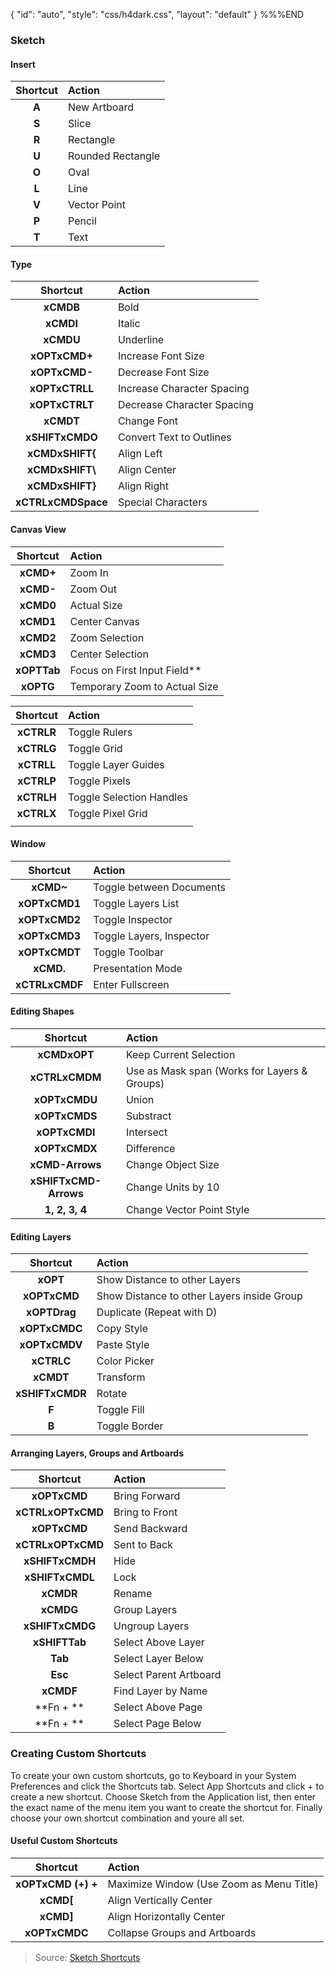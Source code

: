 {
    "id": "auto",
    "style": "css/h4dark.css",
    "layout": "default"
}
%%%END
### Sketch

#### Insert

| Shortcut | Action            |
| :-----:  | :------           |
| **A**    | New Artboard      |
| **S**    | Slice             |
| **R**    | Rectangle         |
| **U**    | Rounded Rectangle |
| **O**    | Oval              |
| **L**    | Line              |
| **V**    | Vector Point      |
| **P**    | Pencil            |
| **T**    | Text              |

#### Type

| Shortcut           | Action                     |
| :-----:            | :------                    |
| **xCMDB**          | Bold                       |
| **xCMDI**          | Italic                     |
| **xCMDU**          | Underline                  |
| **xOPTxCMD+**      | Increase Font Size         |
| **xOPTxCMD-**      | Decrease Font Size         |
| **xOPTxCTRLL**     | Increase Character Spacing |
| **xOPTxCTRLT**     | Decrease Character Spacing |
| **xCMDT**          | Change Font                |
| **xSHIFTxCMDO**    | Convert Text to Outlines   |
| **xCMDxSHIFT{**    | Align Left                 |
| **xCMDxSHIFT\\**   | Align Center               |
| **xCMDxSHIFT}**    | Align Right                |
| **xCTRLxCMDSpace** | Special Characters         |

#### Canvas View

| Shortcut    | Action                        |
| :-----:     | :------                       |
| **xCMD+**   | Zoom In                       |
| **xCMD-**   | Zoom Out                      |
| **xCMD0**   | Actual Size                   |
| **xCMD1**   | Center Canvas                 |
| **xCMD2**   | Zoom Selection                |
| **xCMD3**   | Center Selection              |
| **xOPTTab** | Focus on First Input Field**  |
| **xOPTG**   | Temporary Zoom to Actual Size |


| Shortcut   | Action                   |
| :-----:    | :------                  |
| **xCTRLR** | Toggle Rulers            |
| **xCTRLG** | Toggle Grid              |
| **xCTRLL** | Toggle Layer Guides      |
| **xCTRLP** | Toggle Pixels            |
| **xCTRLH** | Toggle Selection Handles |
| **xCTRLX** | Toggle Pixel Grid        |
|            |                          |

#### Window

| Shortcut       | Action                   |
| :-----:        | :------                  |
| **xCMD~**      | Toggle between Documents |
| **xOPTxCMD1**  | Toggle Layers List       |
| **xOPTxCMD2**  | Toggle Inspector         |
| **xOPTxCMD3**  | Toggle Layers, Inspector |
| **xOPTxCMDT**  | Toggle Toolbar           |
| **xCMD.**      | Presentation Mode        |
| **xCTRLxCMDF** | Enter Fullscreen         |

#### Editing Shapes

| Shortcut              | Action                                       |
| :-----:               | :------                                      |
| **xCMDxOPT**          | Keep Current Selection                       |
| **xCTRLxCMDM**        | Use as Mask span (Works for Layers & Groups) |
| **xOPTxCMDU**         | Union                                        |
| **xOPTxCMDS**         | Substract                                    |
| **xOPTxCMDI**         | Intersect                                    |
| **xOPTxCMDX**         | Difference                                   |
| **xCMD-Arrows**       | Change Object Size                           |
| **xSHIFTxCMD-Arrows** | Change Units by 10                           |
| **1, 2, 3, 4**        | Change Vector Point Style                    |

#### Editing Layers

| Shortcut        | Action                                     |
| :-----:         | :------                                    |
| **xOPT**        | Show Distance to other Layers              |
| **xOPTxCMD**    | Show Distance to other Layers inside Group |
| **xOPTDrag**    | Duplicate (Repeat with D)                  |
| **xOPTxCMDC**   | Copy Style                                 |
| **xOPTxCMDV**   | Paste Style                                |
| **xCTRLC**      | Color Picker                               |
| **xCMDT**       | Transform                                  |
| **xSHIFTxCMDR** | Rotate                                     |
| **F**           | Toggle Fill                                |
| **B**           | Toggle Border                              |

#### Arranging Layers, Groups and Artboards

| Shortcut          | Action                 |
| :-----:           | :------                |
| **xOPTxCMD**      | Bring Forward          |
| **xCTRLxOPTxCMD** | Bring to Front         |
| **xOPTxCMD**      | Send Backward          |
| **xCTRLxOPTxCMD** | Sent to Back           |
| **xSHIFTxCMDH**   | Hide                   |
| **xSHIFTxCMDL**   | Lock                   |
| **xCMDR**         | Rename                 |
| **xCMDG**         | Group Layers           |
| **xSHIFTxCMDG**   | Ungroup Layers         |
| **xSHIFTTab**     | Select Above Layer     |
| **Tab**           | Select Layer Below     |
| **Esc**           | Select Parent Artboard |
| **xCMDF**         | Find Layer by Name     |
| **Fn + **         | Select Above Page      |
| **Fn + **         | Select Page Below      |

### Creating Custom Shortcuts

To create your own custom shortcuts, go to Keyboard in your System Preferences and click the Shortcuts tab. Select App Shortcuts and click + to create a new shortcut. Choose Sketch from the Application list, then enter the exact name of the menu item you want to create the shortcut for. Finally choose your own shortcut combination and youre all set.

#### Useful Custom Shortcuts

| Shortcut           | Action                                   |
| :-----:            | :------                                  |
| **xOPTxCMD (+) +** | Maximize Window (Use Zoom as Menu Title) |
| **xCMD[**          | Align Vertically Center                  |
| **xCMD]**          | Align Horizontally Center                |
| **xOPTxCMDC**      | Collapse Groups and Artboards            |

> Source: [Sketch Shortcuts](http://sketchshortcuts.com/)
